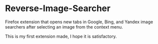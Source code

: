 # Reverse-Image-Searcher
Firefox extension that opens new tabs in Google, Bing, and Yandex image searchers after selecting an image from the context menu.

This is my first extension made, I hope it is satisfactory. 
